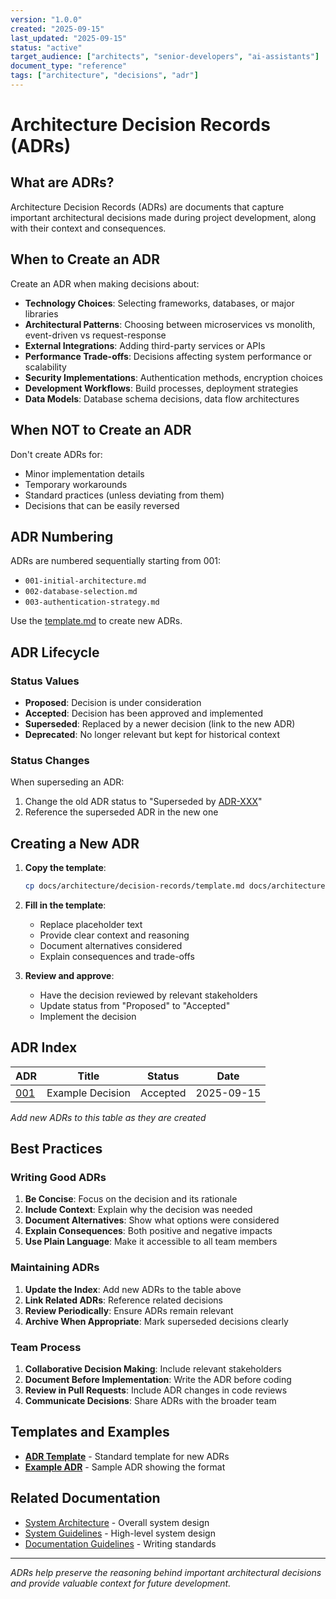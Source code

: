 ```yaml
---
version: "1.0.0"
created: "2025-09-15"
last_updated: "2025-09-15"
status: "active"
target_audience: ["architects", "senior-developers", "ai-assistants"]
document_type: "reference"
tags: ["architecture", "decisions", "adr"]
---
```


# Architecture Decision Records (ADRs)

## What are ADRs?

Architecture Decision Records (ADRs) are documents that capture important architectural decisions made during project development, along with their context and consequences.

## When to Create an ADR

Create an ADR when making decisions about:

- **Technology Choices**: Selecting frameworks, databases, or major libraries
- **Architectural Patterns**: Choosing between microservices vs monolith, event-driven vs request-response
- **External Integrations**: Adding third-party services or APIs
- **Performance Trade-offs**: Decisions affecting system performance or scalability
- **Security Implementations**: Authentication methods, encryption choices
- **Development Workflows**: Build processes, deployment strategies
- **Data Models**: Database schema decisions, data flow architectures

## When NOT to Create an ADR

Don't create ADRs for:
- Minor implementation details
- Temporary workarounds
- Standard practices (unless deviating from them)
- Decisions that can be easily reversed

## ADR Numbering

ADRs are numbered sequentially starting from 001:
- `001-initial-architecture.md`
- `002-database-selection.md`
- `003-authentication-strategy.md`

Use the [template.md](./template.md) to create new ADRs.

## ADR Lifecycle

### Status Values
- **Proposed**: Decision is under consideration
- **Accepted**: Decision has been approved and implemented
- **Superseded**: Replaced by a newer decision (link to the new ADR)
- **Deprecated**: No longer relevant but kept for historical context

### Status Changes
When superseding an ADR:
1. Change the old ADR status to "Superseded by [ADR-XXX](./XXX-new-decision.md)"
2. Reference the superseded ADR in the new one

## Creating a New ADR

1. **Copy the template**:
   ```bash
   cp docs/architecture/decision-records/template.md docs/architecture/decision-records/001-your-decision.md
   ```

2. **Fill in the template**:
   - Replace placeholder text
   - Provide clear context and reasoning
   - Document alternatives considered
   - Explain consequences and trade-offs

3. **Review and approve**:
   - Have the decision reviewed by relevant stakeholders
   - Update status from "Proposed" to "Accepted"
   - Implement the decision

## ADR Index

| ADR | Title | Status | Date |
|-----|-------|--------|------|
| [001](./001-example.md) | Example Decision | Accepted | 2025-09-15 |

*Add new ADRs to this table as they are created*

## Best Practices

### Writing Good ADRs

1. **Be Concise**: Focus on the decision and its rationale
2. **Include Context**: Explain why the decision was needed
3. **Document Alternatives**: Show what options were considered
4. **Explain Consequences**: Both positive and negative impacts
5. **Use Plain Language**: Make it accessible to all team members

### Maintaining ADRs

1. **Update the Index**: Add new ADRs to the table above
2. **Link Related ADRs**: Reference related decisions
3. **Review Periodically**: Ensure ADRs remain relevant
4. **Archive When Appropriate**: Mark superseded decisions clearly

### Team Process

1. **Collaborative Decision Making**: Include relevant stakeholders
2. **Document Before Implementation**: Write the ADR before coding
3. **Review in Pull Requests**: Include ADR changes in code reviews
4. **Communicate Decisions**: Share ADRs with the broader team

## Templates and Examples

- **[ADR Template](./template.md)** - Standard template for new ADRs
- **[Example ADR](./001-example.md)** - Sample ADR showing the format

## Related Documentation

- [System Architecture](../examples/system-overview.md) - Overall system design
- [System Guidelines](../../../CLAUDE.md) - High-level system design
- [Documentation Guidelines](../../documentation-guidelines.md) - Writing standards

---

*ADRs help preserve the reasoning behind important architectural decisions and provide valuable context for future development.*